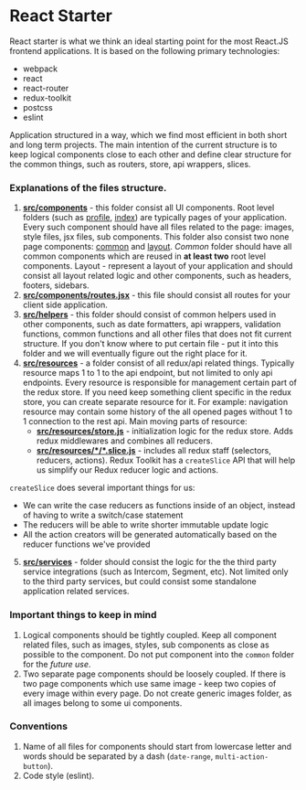 # React Starter

React starter is what we think an ideal starting point for the most React.JS frontend applications. It is based on the following primary technologies:

- webpack
- react
- react-router
- redux-toolkit
- postcss
- eslint

Application structured in a way, which we find most efficient in both short and long term projects. The main intention of the current structure is to keep logical components close to each other and define clear structure for the common things, such as routers, store, api wrappers, slices.

### Explanations of the files structure.

1. **[src/components](./src/components)** - this folder consist all UI components. Root level folders (such as [profile](./src/components/profile), [index](./src/components/index)) are typically pages of your application. Every such component should have all files related to the page: images, style files, jsx files, sub components. This folder also consist two none page components: [common](./src/components/common) and [layout](./src/components/common). *Common* folder should have all common components which are reused in **at least two** root level components. Layout - represent a layout of your application and should consist all layout related logic and other components, such as headers, footers, sidebars.
2. **[src/components/routes.jsx](./src/components/routes.jsx)** - this file should consist all routes for your client side application.
3. **[src/helpers](./src/helpers)** - this folder should consist of common helpers used in other components, such as date formatters, api wrappers, validation functions, common functions and all other files that does not fit current structure. If you don't know where to put certain file - put it into this folder and we will eventually figure out the right place for it.
4. **[src/resources](./src/resources/user)** - a folder consist of all redux/api related things. Typically resource maps 1 to 1 to the api endpoint, but not limited to only api endpoints. Every resource is responsible for management certain part of the redux store. If you need keep something client specific in the redux store, you can create separate resource for it. For example: navigation resource may contain some history of the all opened pages without 1 to 1 connection to the rest api. Main moving parts of resource:
    - **[src/resources/store.js](./src/resources/store.js)** - initialization logic for the redux store. Adds redux middlewares and combines all reducers.
    - **[src/resources/\*/\*.slice.js](./src/resources/user/user.slice.js)** - includes all redux staff (selectors, reducers, actions).
Redux Toolkit has a ```createSlice``` API that will help us simplify our Redux reducer logic and actions. 

```createSlice``` does several important things for us:
* We can write the case reducers as functions inside of an object, instead of having to write a switch/case statement
* The reducers will be able to write shorter immutable update logic
* All the action creators will be generated automatically based on the reducer functions we've provided

5. **[src/services](./src/services)** - folder should consist the logic for the the third party service integrations (such as Intercom, Segment, etc). Not limited only to the third party services, but could consist some standalone application related services.

### Important things to keep in mind

1. Logical components should be tightly coupled. Keep all component related files, such as images, styles, sub components as close as possible to the component. Do not put component into the `common` folder for the *future use*.
2. Two separate page components should be loosely coupled. If there is two page components which use same image - keep two copies of every image within every page. Do not create generic images folder, as all images belong to some ui components.

### Conventions

1. Name of all files for components should start from lowercase letter and words should be separated by a dash (`date-range`, `multi-action-button`).
2. Code style (eslint).
